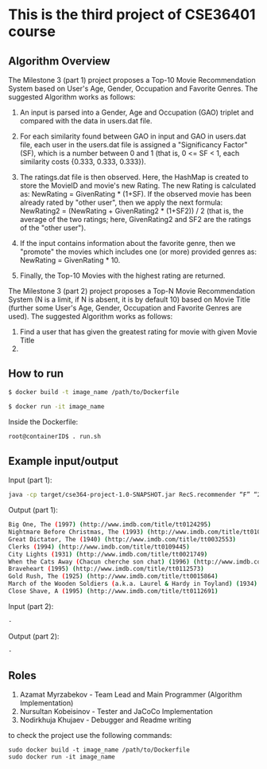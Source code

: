 # This is the third project of CSE36401 course

## Algorithm Overview

The Milestone 3 (part 1) project proposes a Top-10 Movie Recommendation System based on User's Age, Gender, Occupation and Favorite Genres.
The suggested Algorithm works as follows: 

1. An input is parsed into a Gender, Age and Occupation (GAO) triplet and compared with the data in users.dat file.

2. For each similarity found between GAO in input and GAO in users.dat file, each user in the users.dat file is assigned a "Significancy Factor" (SF), which is a number between 0 and 1 (that is, 0 <= SF < 1, each similarity costs {0.333, 0.333, 0.333}).

3. The ratings.dat file is then observed. Here, the HashMap is created to store the MovieID and movie's new Rating. The new Rating is calculated as: NewRating = GivenRating * (1+SF). If the observed movie has been already rated by "other user", then we apply the next formula: NewRating2 = (NewRating + GivenRating2 * (1+SF2)) / 2 (that is, the average of the two ratings; here, GivenRating2 and SF2 are the ratings of the "other user").

4. If the input contains information about the favorite genre, then we "promote" the movies which includes one (or more) provided genres as: NewRating = GivenRating * 10. 

5. Finally, the Top-10 Movies with the highest rating are returned.

The Milestone 3 (part 2) project proposes a Top-N Movie Recommendation System (N is a limit, if N is absent, it is by default 10) based on  Movie Title (further some User's Age, Gender, Occupation and Favorite Genres are used).
The suggested Algorithm works as follows: 

1. Find a user that has given the greatest rating for movie with given Movie Title
2. 


## How to run

```sh
$ docker build -t image_name /path/to/Dockerfile
```
```sh
$ docker run -it image_name
```
Inside the Dockerfile:

```sh
root@containerID$ . run.sh
```


## Example input/output

Input (part 1): 

```sh
java -cp target/cse364-project-1.0-SNAPSHOT.jar RecS.recommender “F” “25” “Grad student” “Action|Comedy”
```

Output (part 1):

```sh
Big One, The (1997) (http://www.imdb.com/title/tt0124295)
Nightmare Before Christmas, The (1993) (http://www.imdb.com/title/tt0107688)
Great Dictator, The (1940) (http://www.imdb.com/title/tt0032553)
Clerks (1994) (http://www.imdb.com/title/tt0109445)
City Lights (1931) (http://www.imdb.com/title/tt0021749)
When the Cats Away (Chacun cherche son chat) (1996) (http://www.imdb.com/title/tt0115856)
Braveheart (1995) (http://www.imdb.com/title/tt0112573)
Gold Rush, The (1925) (http://www.imdb.com/title/tt0015864)
March of the Wooden Soldiers (a.k.a. Laurel & Hardy in Toyland) (1934) (http://www.imdb.com/title/tt0024852)
Close Shave, A (1995) (http://www.imdb.com/title/tt0112691)

```

Input (part 2): 

```sh
-
```

Output (part 2):

```sh
-
```

## Roles

1. Azamat Myrzabekov - Team Lead and Main Programmer (Algorithm Implementation)
2. Nursultan Kobeisinov - Tester and JaCoCo Implementation
3. Nodirkhuja Khujaev - Debugger and Readme writing

to check the project use the following commands:
```shell
sudo docker build -t image_name /path/to/Dockerfile
sudo docker run -it image_name
```

